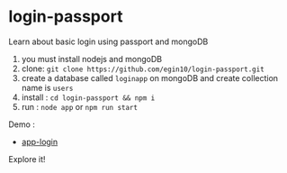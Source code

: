 # login-passport
Learn about basic login using passport and mongoDB

1. you must install nodejs and mongoDB
2. clone: `git clone https://github.com/egin10/login-passport.git`
3. create a database called `loginapp` on mongoDB and create collection name is `users`
4. install : `cd login-passport && npm i`
5. run : `node app` or `npm run start`

Demo :
- [app-login](https://app-login.herokuapp.com)

Explore it!
